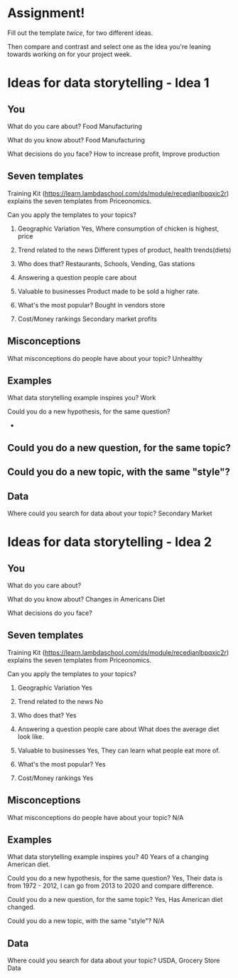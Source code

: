 # Assignment!

Fill out the template *twice*, for two different ideas.

Then compare and contrast and select one as the idea you're leaning towards
working on for your project week.


# Ideas for data storytelling - Idea 1

## You

What do you care about?
Food Manufacturing


What do you know about?
Food Manufacturing


What decisions do you face?
How to increase profit, Improve  production

## Seven templates

Training Kit (https://learn.lambdaschool.com/ds/module/recedjanlbpqxic2r) explains the seven templates from Priceonomics.

Can you apply the templates to your topics? 

1. Geographic Variation
Yes, Where consumption of chicken is highest, price

2. Trend related to the news
Different types of product, health trends(diets)

3. Who does that?
Restaurants, Schools, Vending, Gas stations

4. Answering a question people care about


5. Valuable to businesses
Product made to be sold a higher rate.

6. What's the most popular?
Bought in vendors store

7. Cost/Money rankings
Secondary market profits

## Misconceptions

What misconceptions do people have about your topic?
Unhealthy

## Examples

What data storytelling example inspires you?
Work

Could you do a new hypothesis, for the same question?

-
Could you do a new question, for the same topic?
-

Could you do a new topic, with the same "style"?
-

## Data

Where could you search for data about your topic?
Secondary Market

# Ideas for data storytelling - Idea 2

## You

What do you care about?


What do you know about?
Changes in Americans Diet

What decisions do you face?


## Seven templates

Training Kit (https://learn.lambdaschool.com/ds/module/recedjanlbpqxic2r) explains the seven templates from Priceonomics.

Can you apply the templates to your topics? 

1. Geographic Variation
Yes

2. Trend related to the news
No

3. Who does that?
Yes

4. Answering a question people care about
What does the average diet look like.

5. Valuable to businesses
Yes, They can learn what people eat more of.

6. What's the most popular?
Yes

7. Cost/Money rankings
Yes

## Misconceptions

What misconceptions do people have about your topic?
N/A

## Examples

What data storytelling example inspires you?
40 Years of a changing American diet.

Could you do a new hypothesis, for the same question?
Yes, Their data is from 1972 - 2012, I can go from 2013 to 2020 and compare difference.

Could you do a new question, for the same topic?
Yes, Has American diet changed.

Could you do a new topic, with the same "style"?
N/A

## Data

Where could you search for data about your topic?
USDA, Grocery Store Data
